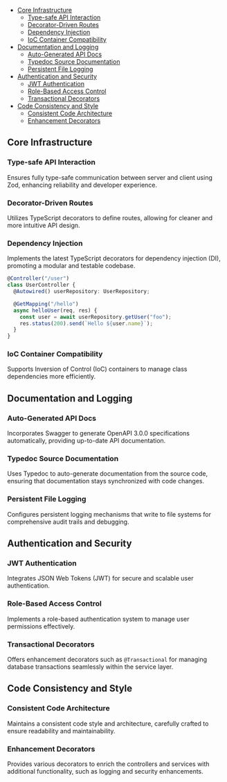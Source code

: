 - [Core Infrastructure](#core-infrastructure)
  - [Type-safe API Interaction](#type-safe-api-interaction)
  - [Decorator-Driven Routes](#decorator-driven-routes)
  - [Dependency Injection](#dependency-injection)
  - [IoC Container Compatibility](#ioc-container-compatibility)
- [Documentation and Logging](#documentation-and-logging)
  - [Auto-Generated API Docs](#auto-generated-api-docs)
  - [Typedoc Source Documentation](#typedoc-source-documentation)
  - [Persistent File Logging](#persistent-file-logging)
- [Authentication and Security](#authentication-and-security)
  - [JWT Authentication](#jwt-authentication)
  - [Role-Based Access Control](#role-based-access-control)
  - [Transactional Decorators](#transactional-decorators)
- [Code Consistency and Style](#code-consistency-and-style)
  - [Consistent Code Architecture](#consistent-code-architecture)
  - [Enhancement Decorators](#enhancement-decorators)

## Core Infrastructure

### Type-safe API Interaction

Ensures fully type-safe communication between server and client using Zod, enhancing reliability and developer experience.

### Decorator-Driven Routes

Utilizes TypeScript decorators to define routes, allowing for cleaner and more intuitive API design.

### Dependency Injection

Implements the latest TypeScript decorators for dependency injection (DI), promoting a modular and testable codebase.

```ts
@Controller("/user")
class UserController {
  @Autowired() userRepository: UserRepository;

  @GetMapping("/hello")
  async helloUser(req, res) {
    const user = await userRepository.getUser("foo");
    res.status(200).send(`Hello ${user.name}`);
  }
}
```

### IoC Container Compatibility

Supports Inversion of Control (IoC) containers to manage class dependencies more efficiently.

## Documentation and Logging

### Auto-Generated API Docs

Incorporates Swagger to generate OpenAPI 3.0.0 specifications automatically, providing up-to-date API documentation.

### Typedoc Source Documentation

Uses Typedoc to auto-generate documentation from the source code, ensuring that documentation stays synchronized with code changes.

### Persistent File Logging

Configures persistent logging mechanisms that write to file systems for comprehensive audit trails and debugging.

## Authentication and Security

### JWT Authentication

Integrates JSON Web Tokens (JWT) for secure and scalable user authentication.

### Role-Based Access Control

Implements a role-based authentication system to manage user permissions effectively.

### Transactional Decorators

Offers enhancement decorators such as `@Transactional` for managing database transactions seamlessly within the service layer.

## Code Consistency and Style

### Consistent Code Architecture

Maintains a consistent code style and architecture, carefully crafted to ensure readability and maintainability.

### Enhancement Decorators

Provides various decorators to enrich the controllers and services with additional functionality, such as logging and security enhancements.
